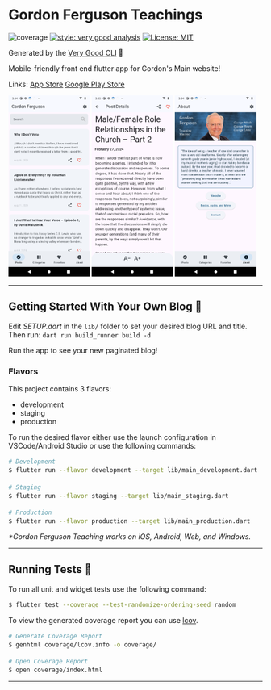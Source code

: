 # Gordon Ferguson Teachings

![coverage][coverage_badge]
[![style: very good analysis][very_good_analysis_badge]][very_good_analysis_link]
[![License: MIT][license_badge]][license_link]

Generated by the [Very Good CLI][very_good_cli_link] 🤖

Mobile-friendly front end flutter app for Gordon's Main website!

Links: 
[App Store](https://apps.apple.com/us/app/gordon-ferguson-ministry/id1491629986)
[Google Play Store](https://play.google.com/store/apps/details?id=gordonferguson.org.gordon_ferguson_teachings_app)

<p float="left">
  <img src="/screenshots/android_posts_view.png" width="32%" />
  <img src="/screenshots/android_post_detail_view.png" width="32%" /> 
  <img src="/screenshots/android_about_view.png" width="32%" />
</p>

---

## Getting Started With Your Own Blog 🚀

Edit *SETUP.dart* in the `lib/` folder to set your desired blog URL and title.
Then run:
`dart run build_runner build -d`

Run the app to see your new paginated blog!

### Flavors

This project contains 3 flavors:

- development
- staging
- production

To run the desired flavor either use the launch configuration in VSCode/Android Studio or use the following commands:

```sh
# Development
$ flutter run --flavor development --target lib/main_development.dart

# Staging
$ flutter run --flavor staging --target lib/main_staging.dart

# Production
$ flutter run --flavor production --target lib/main_production.dart
```

_\*Gordon Ferguson Teaching works on iOS, Android, Web, and Windows._

---

## Running Tests 🧪

To run all unit and widget tests use the following command:

```sh
$ flutter test --coverage --test-randomize-ordering-seed random
```

To view the generated coverage report you can use [lcov](https://github.com/linux-test-project/lcov).

```sh
# Generate Coverage Report
$ genhtml coverage/lcov.info -o coverage/

# Open Coverage Report
$ open coverage/index.html
```

---


[coverage_badge]: coverage_badge.svg
[flutter_localizations_link]: https://api.flutter.dev/flutter/flutter_localizations/flutter_localizations-library.html
[internationalization_link]: https://flutter.dev/docs/development/accessibility-and-localization/internationalization
[license_badge]: https://img.shields.io/badge/license-MIT-blue.svg
[license_link]: https://opensource.org/licenses/MIT
[very_good_analysis_badge]: https://img.shields.io/badge/style-very_good_analysis-B22C89.svg
[very_good_analysis_link]: https://pub.dev/packages/very_good_analysis
[very_good_cli_link]: https://github.com/VeryGoodOpenSource/very_good_cli
